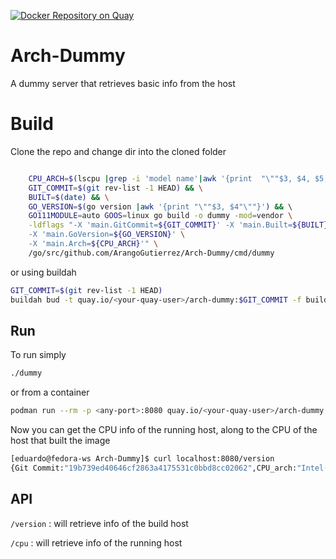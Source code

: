 [![Docker Repository on Quay](https://quay.io/repository/eduardoarango/arch-dummy/status "Docker Repository on Quay")](https://quay.io/repository/eduardoarango/arch-dummy)

# Arch-Dummy

A dummy server that retrieves basic info from the host

# Build 

Clone the repo and change dir into the cloned folder

```bash

	CPU_ARCH=$(lscpu |grep -i 'model name'|awk '{print  "\""$3, $4, $5, $6, $7, $8"\""}') && \
	GIT_COMMIT=$(git rev-list -1 HEAD) && \
	BUILT=$(date) && \
	GO_VERSION=$(go version |awk '{print "\""$3, $4"\""}') && \	
	GO111MODULE=auto GOOS=linux go build -o dummy -mod=vendor \
	-ldflags "-X 'main.GitCommit=${GIT_COMMIT}' -X 'main.Built=${BUILT}' \
	-X 'main.GoVersion=${GO_VERSION}' \
	-X 'main.Arch=${CPU_ARCH}'" \
	/go/src/github.com/ArangoGutierrez/Arch-Dummy/cmd/dummy	
```

or using buildah

```bash
GIT_COMMIT=$(git rev-list -1 HEAD)
buildah bud -t quay.io/<your-quay-user>/arch-dummy:$GIT_COMMIT -f build/Dockerfile
```


## Run 

To run simply 

```bash
./dummy
```

or from a container

```bash
podman run --rm -p <any-port>:8080 quay.io/<your-quay-user>/arch-dummy
```

Now you can get the CPU info of the running host, along to the CPU of the host that built the image

```bash
[eduardo@fedora-ws Arch-Dummy]$ curl localhost:8080/version 
{Git Commit:"19b739ed40646cf2863a4175531c0bbd8cc02062",CPU_arch:"Intel(R) Core(TM) i7-7700 CPU @ 3.60GHz",Built:"Thu Mar 26 22:35:00 UTC 2020",Go_version:"go1.12.8 linux/amd64"}
```

## API

`/version`	: will retrieve info of the build host

`/cpu`		: will retrieve info of the running host
